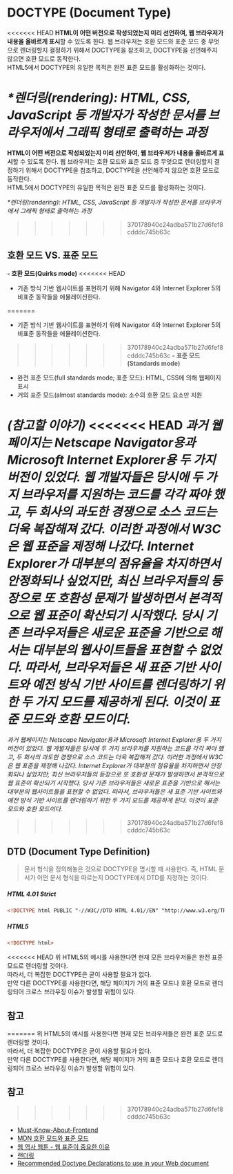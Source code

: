 # **DOCTYPE (Document Type)**

<<<<<<< HEAD
**HTML이 어떤 버전으로 작성되었는지 미리 선언하여, 웹 브라우저가 내용을 올바르게 표시**할 수 있도록 한다. 웹 브라우저는 호환 모드와 표준 모드 중 무엇으로 렌더링할지 결정하기 위해서 DOCTYPE을 참조하고, DOCTYPE을 선언해주지 않으면 호환 모드로 동작한다.  
HTML5에서 DOCTYPE의 유일한 목적은 완전 표준 모드를 활성화하는 것이다.

_\*렌더링(rendering): HTML, CSS, JavaScript 등 개발자가 작성한 문서를 브라우저에서 그래픽 형태로 출력하는 과정_
=======
**HTML이 어떤 버전으로 작성되었는지 미리 선언하여, 웹 브라우저가 내용을 올바르게 표시**할 수 있도록 한다. 웹 브라우저는 호환 모드와 표준 모드 중 무엇으로 렌더링할지 결정하기 위해서 DOCTYPE을 참조하고, DOCTYPE을 선언해주지 않으면 호환 모드로 동작한다.   
HTML5에서 DOCTYPE의 유일한 목적은 완전 표준 모드를 활성화하는 것이다.   


_*렌더링(rendering): HTML, CSS, JavaScript 등 개발자가 작성한 문서를 브라우저에서 그래픽 형태로 출력하는 과정_   
>>>>>>> 370178940c24adba571b27d6fef8cdddc745b63c

## **호환 모드 VS. 표준 모드**

**- 호환 모드(Quirks mode)**
<<<<<<< HEAD

- 기존 방식 기반 웹사이트를 표현하기 위해 Navigator 4와 Internet Explorer 5의 비표준 동작들을 에뮬레이션한다.

=======
- 기존 방식 기반 웹사이트를 표현하기 위해 Navigator 4와 Internet Explorer 5의 비표준 동작들을 에뮬레이션한다.

>>>>>>> 370178940c24adba571b27d6fef8cdddc745b63c
**- 표준 모드(Standards mode)**

- 완전 표준 모드(full standards mode; 표준 모드): HTML, CSS에 의해 웹페이지 표시
- 거의 표준 모드(almost standards mode): 소수의 호환 모드 요소만 지원   

_(참고할 이야기)_
<<<<<<< HEAD
_과거 웹페이지는 Netscape Navigator용과 Microsoft Internet Explorer용 두 가지 버전이 있었다. 웹 개발자들은 당시에 두 가지 브라우저를 지원하는 코드를 각각 짜야 했고, 두 회사의 과도한 경쟁으로 소스 코드는 더욱 복잡해져 갔다. 이러한 과정에서 W3C은 웹 표준을 제정해 나갔다. Internet Explorer가 대부분의 점유율을 차지하면서 안정화되나 싶었지만, 최신 브라우저들의 등장으로 또 호환성 문제가 발생하면서 본격적으로 웹 표준이 확산되기 시작했다. 당시 기존 브라우저들은 새로운 표준을 기반으로 해서는 대부분의 웹사이트들을 표현할 수 없었다. 따라서, 브라우저들은 새 표준 기반 사이트와 예전 방식 기반 사이트를 렌더링하기 위한 두 가지 모드를 제공하게 된다. 이것이 표준 모드와 호환 모드이다._
=======
_과거 웹페이지는 Netscape Navigator용과 Microsoft Internet Explorer용 두 가지 버전이 있었다. 웹 개발자들은 당시에 두 가지 브라우저를 지원하는 코드를 각각 짜야 했고, 두 회사의 과도한 경쟁으로 소스 코드는 더욱 복잡해져 갔다. 이러한 과정에서 W3C은 웹 표준을 제정해 나갔다. Internet Explorer가 대부분의 점유율을 차지하면서 안정화되나 싶었지만, 최신 브라우저들의 등장으로 또 호환성 문제가 발생하면서 본격적으로 웹 표준이 확산되기 시작했다. 당시 기존 브라우저들은 새로운 표준을 기반으로 해서는 대부분의 웹사이트들을 표현할 수 없었다. 따라서, 브라우저들은 새 표준 기반 사이트와 예전 방식 기반 사이트를 렌더링하기 위한 두 가지 모드를 제공하게 된다. 이것이 표준 모드와 호환 모드이다._   
>>>>>>> 370178940c24adba571b27d6fef8cdddc745b63c

## **DTD (Document Type Definition)**

> 문서 형식을 정의해놓은 것으로 DOCTYPE을 명시할 때 사용한다. 즉, HTML 문서가 어떤 문서 형식을 따르는지 DOCTYPE에서 DTD를 지정하는 것이다.

##### HTML 4.01 Strict

```html
<!DOCTYPE html PUBLIC "-//W3C//DTD HTML 4.01//EN" "http://www.w3.org/TR/html4/strict.dtd">
```

##### HTML5

```html
<!DOCTYPE html>
```

<<<<<<< HEAD
위 HTML5의 예시를 사용한다면 현재 모든 브라우저들은 완전 표준 모드로 렌더링할 것이다.  
따라서, 더 복잡한 DOCTYPE은 굳이 사용할 필요가 없다.  
만약 다른 DOCTYPE를 사용한다면, 해당 페이지가 거의 표준 모드나 호환 모드로 렌더링되어 크로스 브라우징 이슈가 발생할 위험이 있다.

## 참고

=======
위 HTML5의 예시를 사용한다면 현재 모든 브라우저들은 완전 표준 모드로 렌더링할 것이다.   
따라서, 더 복잡한 DOCTYPE은 굳이 사용할 필요가 없다.   
만약 다른 DOCTYPE를 사용한다면, 해당 페이지가 거의 표준 모드나 호환 모드로 렌더링되어 크로스 브라우징 이슈가 발생할 위험이 있다.

## 참고
>>>>>>> 370178940c24adba571b27d6fef8cdddc745b63c
- [Must-Know-About-Frontend](https://github.com/baeharam/Must-Know-About-Frontend/blob/main/Notes/html/doctype.md)
- [MDN 호환 모드와 표준 모드](https://developer.mozilla.org/ko/docs/Web/HTML/Quirks_Mode_and_Standards_Mode)
- [웹 역사 웹툰 - 웹 표준이 중요한 이유](https://www.thisisgame.com/webzine/nboard/213/?n=56672)
- [랜더링](https://velog.io/@kimu2370/%EB%9E%9C%EB%8D%94%EB%A7%81)
- [Recommended Doctype Declarations to use in your Web document](https://www.w3.org/QA/2002/04/valid-dtd-list.html)
